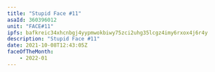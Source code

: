 ```yaml
---
title: "Stupid Face #11"
asaId: 360396012
unit: "FACE#11"
ipfs: bafkreic34xhcnbgj4yypmwokbiwy75zci2uhg35lcgz4imy6rxox4j6r4y
description: "Stupid Face #11"
date: 2021-10-08T12:43:05Z
faceOfTheMonth:
    - 2022-01
---
```

